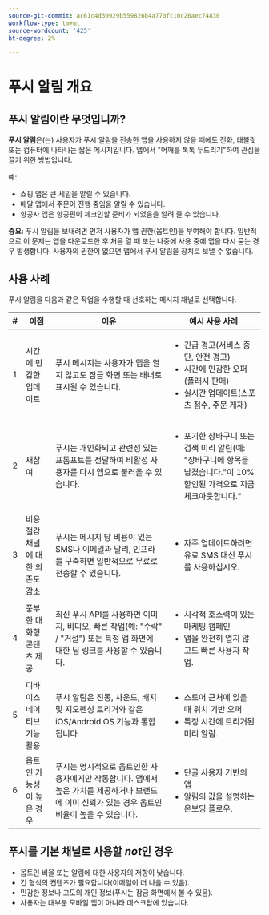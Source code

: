 ```yaml
---
source-git-commit: ac61c4d30929b559826b4a770fc10c26aec74830
workflow-type: tm+mt
source-wordcount: '425'
ht-degree: 2%

---
```


# 푸시 알림 개요

## 푸시 알림이란 무엇입니까?

**푸시 알림**&#x200B;은(는) 사용자가 푸시 알림을 전송한 앱을 사용하지 않을 때에도 전화, 태블릿 또는 컴퓨터에 나타나는 짧은 메시지입니다. 앱에서 &quot;어깨를 톡톡 두드리기&quot;하여 관심을 끌기 위한 방법입니다.

예:

* 쇼핑 앱은 큰 세일을 알릴 수 있습니다.
* 배달 앱에서 주문이 진행 중임을 알릴 수 있습니다.
* 항공사 앱은 항공편이 체크인할 준비가 되었음을 알려 줄 수 있습니다.

**중요:** 푸시 알림을 보내려면 먼저 사용자가 앱 권한(옵트인)을 부여해야 합니다. 일반적으로 이 문제는 앱을 다운로드한 후 처음 열 때 또는 나중에 사용 중에 앱을 다시 묻는 경우 발생합니다. 사용자의 권한이 없으면 앱에서 푸시 알림을 장치로 보낼 수 없습니다.

## 사용 사례

푸시 알림을 다음과 같은 작업을 수행할 때 선호하는 메시지 채널로 선택합니다.

| # | 이점 | 이유 | 예시 사용 사례 |
|---|---------|-----|-------------------|
| 1 | 시간에 민감한 업데이트 | 푸시 메시지는 사용자가 앱을 열지 않고도 잠금 화면 또는 배너로 표시될 수 있습니다. | <ul><li> 긴급 경고(서비스 중단, 안전 경고)</li><li>시간에 민감한 오퍼(플래시 판매)</li><li> 실시간 업데이트(스포츠 점수, 주문 게재)</ul> |
| 2 | 재참여 | 푸시는 개인화되고 관련성 있는 프롬프트를 전달하여 비활성 사용자를 다시 앱으로 불러올 수 있습니다. | <ul><li> 포기한 장바구니 또는 검색 미리 알림(예: &quot;장바구니에 항목을 남겼습니다.&quot;이 10% 할인된 가격으로 지금 체크아웃합니다.&quot;</li></ul> |
| 3 | 비용 절감 채널에 대한 의존도 감소 | 푸시는 메시지 당 비용이 있는 SMS나 이메일과 달리, 인프라를 구축하면 일반적으로 무료로 전송할 수 있습니다. | <ul><li> 자주 업데이트하려면 유료 SMS 대신 푸시를 사용하십시오.</li></ul> |
| 4 | 풍부한 대화형 콘텐츠 제공 | 최신 푸시 API를 사용하면 이미지, 비디오, 빠른 작업(예: &quot;수락&quot; / &quot;거절&quot;) 또는 특정 앱 화면에 대한 딥 링크를 사용할 수 있습니다. | <ul><li>시각적 호소력이 있는 마케팅 캠페인</li><li>앱을 완전히 열지 않고도 빠른 사용자 작업.</li></ul> |
| 5 | 디바이스 네이티브 기능 활용 | 푸시 알림은 진동, 사운드, 배지 및 지오펜싱 트리거와 같은 iOS/Android OS 기능과 통합됩니다. | <ul><li> 스토어 근처에 있을 때 위치 기반 오퍼</li><li> 특정 시간에 트리거된 미리 알림.</li></ul> |
| 6 | 옵트인 가능성이 높은 경우 | 푸시는 명시적으로 옵트인한 사용자에게만 작동합니다. 앱에서 높은 가치를 제공하거나 브랜드에 이미 신뢰가 있는 경우 옵트인 비율이 높을 수 있습니다. | <ul><li> 단골 사용자 기반의 앱</li><li> 알림의 값을 설명하는 온보딩 플로우.</li></ul> |

## 푸시를 기본 채널로 사용할 *not*&#x200B;인 경우

* 옵트인 비율 또는 알림에 대한 사용자의 저항이 낮습니다.
* 긴 형식의 컨텐츠가 필요합니다(이메일이 더 나을 수 있음).
* 민감한 정보나 고도의 개인 정보(푸시는 잠금 화면에서 볼 수 있음).
* 사용자는 대부분 모바일 앱이 아니라 데스크탑에 있습니다.
